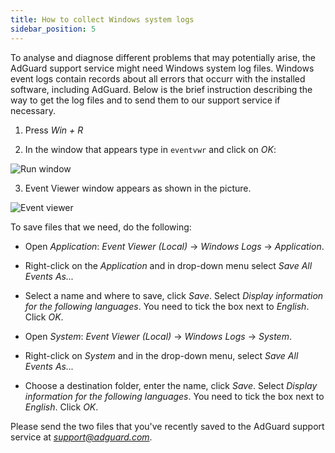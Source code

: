 ```yaml
---
title: How to collect Windows system logs
sidebar_position: 5
---
```


To analyse and diagnose different problems that may potentially arise, the AdGuard support service might need Windows system log files. Windows event logs contain records about all errors that occurr with the installed software, including AdGuard. Below is the brief instruction describing the way to get the log files and to send them to our support service if necessary. 

1. Press *Win + R*

2. In the window that appears type in `eventvwr` and click on *OK*:

![Run window](https://cdn.adguard.com/public/Adguard/kb/newscreenshots/En/eng_event_logs_1.png)

3. Event Viewer window appears as shown in the picture.

![Event viewer](https://cdn.adguard.com/public/Adguard/kb/newscreenshots/En/eng_event_logs_2.png)

To save files that we need, do the following:

- Open *Application*: *Event Viewer (Local)* -> *Windows Logs* -> *Application*.

- Right-click on the *Application* and in drop-down menu select *Save All Events As...*

- Select a name and where to save, click *Save*. Select *Display information for the following languages*. You need to tick the box next to *English*. Click *OK*.

- Open *System*: *Event Viewer (Local)* -> *Windows Logs* ->  *System*.

- Right-click on *System* and in the drop-down menu, select *Save All Events As...*

- Choose a destination folder, enter the name, click *Save*. Select *Display information for the following languages*. You need to tick the box next to *English*. Click *OK*. 

Please send the two files that you've recently saved to the AdGuard support service at *support@adguard.com*.
